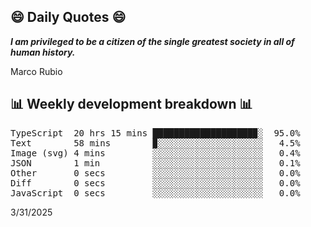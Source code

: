 ## 😄 Daily Quotes 😄

_**I am privileged to be a citizen of the single greatest society in all of human history.**_

Marco Rubio



## 📊 Weekly development breakdown 📊

<pre>TypeScript  20 hrs 15 mins ███████████████████▉░  95.0%
Text        58 mins        ▉░░░░░░░░░░░░░░░░░░░░   4.5%
Image (svg) 4 mins         ░░░░░░░░░░░░░░░░░░░░░   0.4%
JSON        1 min          ░░░░░░░░░░░░░░░░░░░░░   0.1%
Other       0 secs         ░░░░░░░░░░░░░░░░░░░░░   0.0%
Diff        0 secs         ░░░░░░░░░░░░░░░░░░░░░   0.0%
JavaScript  0 secs         ░░░░░░░░░░░░░░░░░░░░░   0.0%</pre>

3/31/2025